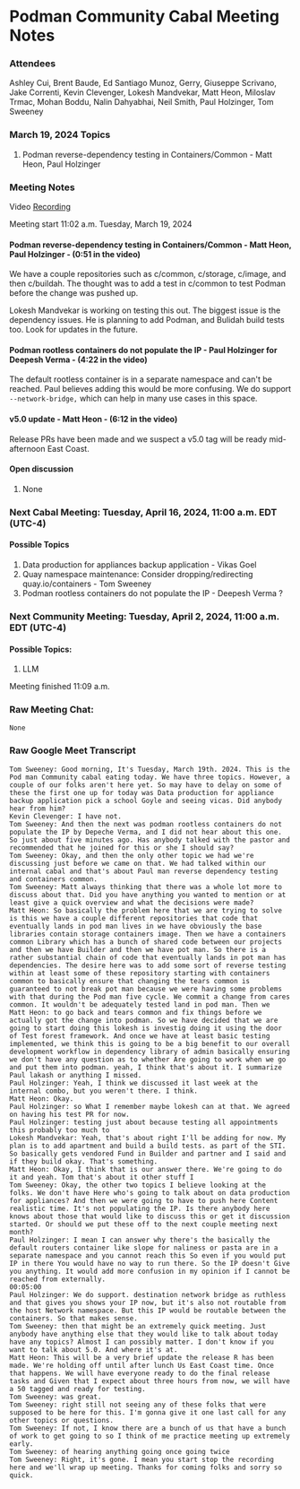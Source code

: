 # Podman Community Cabal Meeting Notes 

### Attendees

Ashley Cui, Brent Baude, Ed Santiago Munoz, Gerry, Giuseppe Scrivano, Jake Correnti, Kevin Clevenger, Lokesh Mandvekar, Matt Heon, Miloslav Trmac, Mohan Boddu, Nalin Dahyabhai, Neil Smith, Paul Holzinger, Tom Sweeney

### March 19, 2024 Topics

1. Podman reverse-dependency testing in Containers/Common - Matt Heon, Paul Holzinger

### Meeting Notes
 Video [Recording](https://youtu.be/XW43y97V6kU)

Meeting start 11:02 a.m. Tuesday, March 19, 2024

#### Podman reverse-dependency testing in Containers/Common - Matt Heon, Paul Holzinger - (0:51 in the video)

We have a couple repositories such as c/common, c/storage, c/image, and then c/buildah.  The thought was to add a test in c/common to test Podman before the change was pushed up.

Lokesh Mandvekar is working on testing this out.  The biggest issue is the dependency issues.  He is planning to add Podman, and Bulidah build tests too.  Look for updates in the future.


#### Podman rootless containers do not populate the IP  - Paul Holzinger for Deepesh Verma - (4:22 in the video) 

The default rootless container is in a separate namespace and can't be reached. Paul believes adding this would be more confusing. We do support `--network-bridge,` which can help in many use cases in this space.

#### v5.0 update - Matt Heon - (6:12 in the video)

Release PRs have been made and we suspect a v5.0 tag will be ready mid-afternoon East Coast.

#### Open discussion
 1. None

### Next Cabal Meeting: Tuesday, April 16, 2024, 11:00 a.m. EDT (UTC-4)

#### Possible Topics
 1. Data production for appliances backup application - Vikas Goel
 2. Quay namespace maintenance: Consider dropping/redirecting quay.io/containers - Tom Sweeney
 3. Podman rootless containers do not populate the IP - Deepesh Verma ?

### Next Community Meeting: Tuesday, April 2, 2024, 11:00 a.m. EDT (UTC-4)

#### Possible Topics:
 1. LLM

Meeting finished 11:09 a.m.

### Raw Meeting Chat:

 ```
 None
 ```

### Raw Google Meet Transcript

 ```
Tom Sweeney: Good morning, It's Tuesday, March 19th. 2024. This is the Pod man Community cabal eating today. We have three topics. However, a couple of our folks aren't here yet. So may have to delay on some of these the first one up for today was Data production for appliance backup application pick a school Goyle and seeing vicas. Did anybody hear from him?
Kevin Clevenger: I have not.
Tom Sweeney: And then the next was podman rootless containers do not populate the IP by Depeche Verma, and I did not hear about this one. So just about five minutes ago. Has anybody talked with the pastor and recommended that he joined for this or she I should say?
Tom Sweeney: Okay, and then the only other topic we had we're discussing just before we came on that. We had talked within our internal cabal and that's about Paul man reverse dependency testing and containers common.
Tom Sweeney: Matt always thinking that there was a whole lot more to discuss about that. Did you have anything you wanted to mention or at least give a quick overview and what the decisions were made?
Matt Heon: So basically the problem here that we are trying to solve is this we have a couple different repositories that code that eventually lands in pod man lives in we have obviously the base libraries contain storage containers image. Then we have a containers common Library which has a bunch of shared code between our projects and then we have Builder and then we have pot man. So there is a rather substantial chain of code that eventually lands in pot man has dependencies. The desire here was to add some sort of reverse testing within at least some of these repository starting with containers common to basically ensure that changing the tears common is guaranteed to not break pot man because we were having some problems with that during the Pod man five cycle. We commit a change from cares common. It wouldn't be adequately tested land in pod man. Then we
Matt Heon: to go back and tears common and fix things before we actually got the change into podman. So we have decided that we are going to start doing this lokesh is investig doing it using the door of Test forest framework. And once we have at least basic testing implemented, we think this is going to be a big benefit to our overall development workflow in dependency library of admin basically ensuring we don't have any question as to whether Are going to work when we go and put them into podman. yeah, I think that's about it. I summarize Paul lakash or anything I missed.
Paul Holzinger: Yeah, I think we discussed it last week at the internal combo, but you weren't there. I think.
Matt Heon: Okay.
Paul Holzinger: so What I remember maybe lokesh can at that. We agreed on having his test PR for now.
Paul Holzinger: testing just about because testing all appointments this probably too much to
Lokesh Mandvekar: Yeah, that's about right I'll be adding for now. My plan is to add apartment and build a build tests. as part of the STI. So basically gets vendored Fund in Builder and partner and I said and if they build okay. That's something.
Matt Heon: Okay, I think that is our answer there. We're going to do it and yeah. Tom that's about it other stuff I
Tom Sweeney: Okay, the other two topics I believe looking at the folks. We don't have Here who's going to talk about on data production for appliances? And then we were going to have to push here Content realistic time. It's not populating the IP. Is there anybody here knows about those that would like to discuss this or get it discussion started. Or should we put these off to the next couple meeting next month?
Paul Holzinger: I mean I can answer why there's the basically the default routers container like slope for naliness or pasta are in a separate namespace and you cannot reach this So even if you would put IP in there You would have no way to run there. So the IP doesn't Give you anything. It would add more confusion in my opinion if I cannot be reached from externally.
00:05:00
Paul Holzinger: We do support. destination network bridge as ruthless and that gives you shows your IP now, but it's also not routable from the host Network namespace. But this IP would be routable between the containers. So that makes sense.
Tom Sweeney: then that might be an extremely quick meeting. Just anybody have anything else that they would like to talk about today have any topics? Almost I can possibly matter. I don't know if you want to talk about 5.0. And where it's at.
Matt Heon: This will be a very brief update the release R has been made. We're holding off until after lunch Us East Coast time. Once that happens. We will have everyone ready to do the final release tasks and Given that I expect about three hours from now, we will have a 50 tagged and ready for testing.
Tom Sweeney: was great.
Tom Sweeney: right still not seeing any of these folks that were supposed to be here for this. I'm gonna give it one last call for any other topics or questions.
Tom Sweeney: If not, I know there are a bunch of us that have a bunch of work to get going to so I think of me practice meeting up extremely early.
Tom Sweeney: of hearing anything going once going twice
Tom Sweeney: Right, it's gone. I mean you start stop the recording here and we'll wrap up meeting. Thanks for coming folks and sorry so quick.
```
